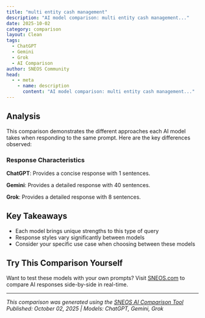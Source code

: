 ```yaml
---
title: "multi entity cash management"
description: "AI model comparison: multi entity cash management..."
date: 2025-10-02
category: comparison
layout: Clean
tags:
  - ChatGPT
  - Gemini
  - Grok
  - AI Comparison
author: SNEOS Community
head:
  - - meta
    - name: description
      content: "AI model comparison: multi entity cash management..."
---
```


<ChatComparison
  title="multi entity cash management"
  prompt="multi entity cash management"
  :responses='{
    "ChatGPT": "Multi-entity cash management refers to the techniques and strategies used by organizations that operate multiple legal entities, subsidiaries, or business units to manage their cash resources more efficiently. This is particularly relevant for corporations with diverse operations across different geographical locations or sectors, as they may face various challenges in terms of liquidity, currency management, regulatory compliance, and financial reporting.\n\n### Key Components of Multi-Entity Cash Management\n\n1. **Centralized vs. Decentralized Cash Management**:\n   - **Centralized**: Cash management is consolidated at the headquarters level. This could optimize cash utilization and reduce costs of banking fees.\n   - **Decentralized**: Each subsidiary manages its own cash independently. This can provide flexibility but may lead to inefficiencies.\n\n2. **Cash Pooling**:\n   - Organizations may implement cash pooling arrangements (either physical or notional) to optimize the use of cash across different entities. This allows for surplus funds in one entity to offset deficits in another.\n\n3. **Forecasting and Planning**:\n   - Accurate cash flow forecasting across multiple entities is critical for effective cash management. This involves understanding and predicting cash inflows and outflows for each entity.\n\n4. **Intercompany Lending and Financing**:\n   - Facilitating intercompany loans can help in providing liquidity where it is most needed. Companies must manage the terms to comply with regulatory requirements, including transfer pricing rules.\n\n5. **Bank Relationships**:\n   - Multi-entity organizations need to manage relationships with multiple banks and financial institutions across jurisdictions, which can complicate cash management strategies.\n\n6. **Regulatory Compliance**:\n   - Companies must consider the regulatory environments of all jurisdictions in which they operate, ensuring compliance with tax laws, currency controls, and reporting requirements.\n\n7. **Technological Solutions**:\n   - Many organizations leverage treasury management systems (TMS), enterprise resource planning (ERP) systems, and other financial technologies to automate and streamline cash management processes across entities.\n\n8. **Risk Management**:\n   - Multi-entity cash management includes managing risks such as currency fluctuations, interest rate changes, and credit risk. Companies may use hedging strategies to mitigate these risks.\n\n9. **Reporting and Analytics**:\n   - Comprehensive reporting capabilities are essential to provide visibility into cash positions and liquidity across all entities. Data analytics can help identify trends and inefficiencies.\n\n10. **Collaboration and Communication**:\n    - Effective cash management requires collaboration between finance teams of different entities. Regular communication helps synchronize cash positions and strategies.\n\n### Benefits of Multi-Entity Cash Management\n\n- **Improved Liquidity**: By optimizing the cash flows between entities, organizations can ensure they have the liquidity needed to meet their operational needs.\n- **Cost Savings**: Centralized cash management and pooling can reduce banking fees and interest expenses.\n- **Better Risk Management**: A comprehensive view of the cash positions enhances the ability to manage risks associated with liquidity and currency.\n- **Enhanced Strategic Decision-Making**: With a clear understanding of cash flows across entities, organizations can make informed decisions regarding investments, financing, and growth strategies.\n\n### Challenges of Multi-Entity Cash Management\n\n- **Complexity**: Managing cash across multiple entities adds layers of complexity, particularly regarding compliance and reporting.\n- **Lack of Visibility**: Without proper systems in place, organizations may struggle to have a real-time view of their cash positions.\n- **Cultural Differences**: Different entities might have varying business cultures and financial practices, complicating the standardization of cash management processes.\n\nIn conclusion, effective multi-entity cash management requires a strategic approach that encompasses financial, operational, and regulatory considerations. By leveraging technology and optimizing processes, organizations can better manage their cash flows across multiple entities.",
    "Gemini": "Multi-entity cash management refers to the processes and tools used by organizations with multiple subsidiaries, divisions, or legal entities to optimize the control, visibility, and utilization of their cash resources across the entire enterprise. It\u0027s about managing cash flow efficiently and strategically, not just within a single entity, but across the entire group.\n\nHere\u0027s a breakdown of key aspects:\n\n**Core Goals and Benefits:**\n\n* **Improved Cash Visibility:**  Gaining a clear, consolidated view of cash balances across all entities in real-time or near real-time.  This eliminates reliance on manual spreadsheets and disparate banking systems.\n* **Enhanced Cash Forecasting:** More accurate predictions of future cash inflows and outflows, enabling better decision-making regarding investments, borrowing, and other strategic activities.\n* **Reduced Borrowing Costs:**  Optimizing cash pooling and intercompany lending can minimize reliance on external financing, leading to significant cost savings.\n* **Optimized Cash Utilization:**  Efficiently allocating cash to where it\u0027s needed most, ensuring that funds are available when and where required.\n* **Centralized Control:**  Establishing consistent policies and procedures for cash management across all entities, improving compliance and reducing risk.\n* **Streamlined Processes:** Automating repetitive tasks such as bank reconciliations, intercompany transfers, and reporting.\n* **Improved Returns on Investment:**  Identifying excess cash and investing it strategically to generate returns.\n* **Better Risk Management:**  Monitoring cash balances and movements across entities helps identify potential risks, such as fraud or financial instability.\n* **Enhanced Operational Efficiency:**  Freeing up finance staff to focus on more strategic activities by automating routine tasks.\n\n**Key Components and Strategies:**\n\n* **Centralized Treasury Function:**  Often, a central treasury department is responsible for overseeing cash management across all entities.  This provides a single point of control and accountability.\n* **Centralized Banking Relationships:**  Consolidating banking relationships with a smaller number of banks can result in better pricing, simplified processes, and improved reporting.\n* **Cash Pooling:**  Aggregating cash balances from different entities into a single account, allowing for efficient allocation and utilization of funds.  There are two main types:\n    *   **Physical Cash Pooling:**  Actual transfer of funds to a central account.\n    *   **Notional Cash Pooling:**  Balances are notionally aggregated for interest calculation purposes, but funds remain in individual entity accounts.  This is often used to comply with regulatory restrictions on cross-border fund transfers.\n* **Intercompany Lending:**  Borrowing and lending funds between different entities within the organization, reducing the need for external financing.\n* **Payment Factories:**  Centralizing payment processing for all entities, streamlining payment workflows and improving control over disbursements.\n* **In-House Banking:**  Establishing an internal bank to manage intercompany transactions, currency conversions, and other financial services.\n* **Standardized Processes:**  Implementing consistent policies and procedures for cash management across all entities, covering areas such as bank account opening, cash forecasting, and payment approvals.\n* **Technology Solutions:**  Implementing treasury management systems (TMS) or enterprise resource planning (ERP) modules with robust cash management functionality.  These systems provide:\n    *   Real-time cash visibility\n    *   Automated cash forecasting\n    *   Cash pooling and intercompany lending capabilities\n    *   Payment factory integration\n    *   Automated bank reconciliations\n    *   Comprehensive reporting\n* **Bank Communication Management:**  Tools to automate communication with banks, including sending and receiving payment files, bank statements, and other financial information.\n* **Foreign Exchange (FX) Management:**  Strategies for managing currency risk, including hedging and netting.\n\n**Challenges of Multi-Entity Cash Management:**\n\n* **Complexity:**  Managing cash across multiple entities can be complex, especially when dealing with different currencies, regulatory environments, and banking systems.\n* **Data Integration:**  Integrating data from different sources can be challenging, requiring robust data management processes and technology.\n* **Communication:**  Effective communication between the central treasury function and the various entities is crucial for successful cash management.\n* **Regulatory Compliance:**  Complying with local regulations in each jurisdiction can be complex and time-consuming.\n* **Resistance to Change:**  Entities may resist changes to their existing cash management processes.\n* **Implementation Costs:**  Implementing a centralized cash management system can be expensive, requiring investments in technology, training, and consulting.\n\n**Industries That Commonly Use Multi-Entity Cash Management:**\n\n* **Multinational Corporations (MNCs):** Companies with subsidiaries in multiple countries.\n* **Conglomerates:** Large companies with diverse business units operating independently.\n* **Franchise Businesses:** Companies with a network of franchised locations.\n* **Real Estate Investment Trusts (REITs):** Companies that own and manage a portfolio of properties.\n* **Private Equity Firms:** Firms that invest in multiple companies.\n* **Healthcare Organizations:** Hospital systems with multiple facilities and affiliated entities.\n\n**In summary, multi-entity cash management is a critical function for organizations seeking to optimize their cash resources, reduce costs, and improve control across the entire enterprise.  By implementing a well-designed cash management strategy and leveraging appropriate technology, organizations can unlock significant value and gain a competitive advantage.**\n",
    "Grok": "Multi-entity cash management refers to the process of managing cash flows, liquidity, and financial resources across multiple entities within a single organization or group of companies. This approach is common in businesses with subsidiaries, divisions, or multiple operational units spread across different regions or countries. The goal of multi-entity cash management is to optimize the use of cash, minimize costs, ensure liquidity, and mitigate financial risks across all entities.\n\n### Key Components of Multi-Entity Cash Management\n1. **Centralized Cash Management**:\n   - Often, a centralized treasury function oversees cash operations for all entities. This allows for better control, visibility, and coordination of cash flows.\n   - Centralization helps in pooling cash from different entities to optimize interest earnings, reduce borrowing costs, and manage surpluses or deficits efficiently.\n\n2. **Cash Pooling**:\n   - Cash pooling involves consolidating cash balances from multiple entities into a single acco"
  }'
  published-date="11:53"
/>

## Analysis

This comparison demonstrates the different approaches each AI model takes when responding to the same prompt. Here are the key differences observed:

### Response Characteristics

**ChatGPT**: Provides a concise response with 1 sentences. 

**Gemini**: Provides a detailed response with 40 sentences. 

**Grok**: Provides a detailed response with 8 sentences. 

## Key Takeaways

- Each model brings unique strengths to this type of query
- Response styles vary significantly between models
- Consider your specific use case when choosing between these models

## Try This Comparison Yourself

Want to test these models with your own prompts? Visit [SNEOS.com](https://sneos.com) to compare AI responses side-by-side in real-time.

---

*This comparison was generated using the [SNEOS AI Comparison Tool](https://sneos.com)*
*Published: October 02, 2025 | Models: ChatGPT, Gemini, Grok*
